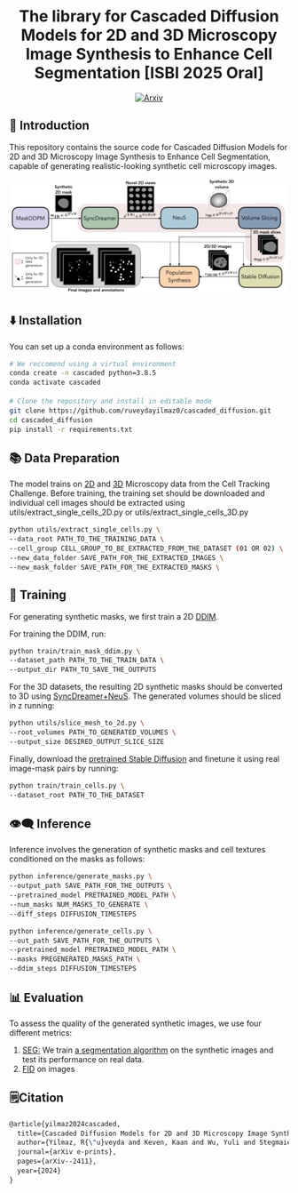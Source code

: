<div align="center">

# The library for Cascaded Diffusion Models for 2D and 3D Microscopy Image Synthesis to Enhance Cell Segmentation [ISBI 2025 Oral]
[![Arxiv](https://img.shields.io/badge/ArXiv-2403.17808-orange.svg?color=red)](https://arxiv.org/pdf/2411.11515)
</div>


## 👋 Introduction

This repository contains the source code for Cascaded Diffusion Models for 2D and 3D Microscopy Image Synthesis to Enhance Cell Segmentation, capable of generating realistic-looking synthetic cell microscopy images.

<p align="center">
  <img src="main_figure.png" width="500" style="display:inline-block;">
</p>

## ⬇️ Installation

You can set up a conda environment as follows:

```bash
# We reccomend using a virtual environment
conda create -n cascaded python=3.8.5
conda activate cascaded

# Clone the repository and install in editable mode
git clone https://github.com/ruveydayilmaz0/cascaded_diffusion.git
cd cascaded_diffusion
pip install -r requirements.txt
```

## 📚 Data Preparation
The model trains on [2D](https://celltrackingchallenge.net/2d-datasets/) and [3D](https://celltrackingchallenge.net/3d-datasets/) Microscopy data from the Cell Tracking Challenge. Before training, the training set should be downloaded and individual cell images should be extracted using utils/extract_single_cells_2D.py or utils/extract_single_cells_3D.py

```bash
python utils/extract_single_cells.py \
--data_root PATH_TO_THE_TRAINING_DATA \
--cell_group CELL_GROUP_TO_BE_EXTRACTED_FROM_THE_DATASET (01 OR 02) \
--new_data_folder SAVE_PATH_FOR_THE_EXTRACTED_IMAGES \
--new_mask_folder SAVE_PATH_FOR_THE_EXTRACTED_MASKS \
```

## 💪 Training
For generating synthetic masks, we first train a 2D [DDIM](https://github.com/huggingface/diffusers.git). 

For training the DDIM, run:
```bash
python train/train_mask_ddim.py \
--dataset_path PATH_TO_THE_TRAIN_DATA \
--output_dir PATH_TO_SAVE_THE_OUTPUTS 
```

For the 3D datasets, the resulting 2D synthetic masks should be converted to 3D using [SyncDreamer+NeuS](https://github.com/liuyuan-pal/SyncDreamer.git). The generated volumes should be sliced in z running:
```bash
python utils/slice_mesh_to_2d.py \
--root_volumes PATH_TO_GENERATED_VOLUMES \
--output_size DESIRED_OUTPUT_SLICE_SIZE
```

Finally, download the [pretrained Stable Diffusion](https://huggingface.co/stable-diffusion-v1-5/stable-diffusion-v1-5) and finetune it using real image-mask pairs by running:
```bash
python train/train_cells.py \
--dataset_root PATH_TO_THE_DATASET
```

## 👁️‍🗨️ Inference

Inference involves the generation of synthetic masks and cell textures conditioned on the masks as follows:

```bash
python inference/generate_masks.py \
--output_path SAVE_PATH_FOR_THE_OUTPUTS \
--pretrained_model PRETRAINED_MODEL_PATH \
--num_masks NUM_MASKS_TO_GENERATE \
--diff_steps DIFFUSION_TIMESTEPS 
```

```bash
python inference/generate_cells.py \
--out_path SAVE_PATH_FOR_THE_OUTPUTS \
--pretrained_model PRETRAINED_MODEL_PATH \
--masks PREGENERATED_MASKS_PATH \
--ddim_steps DIFFUSION_TIMESTEPS 
```

## 📊 Evaluation

To assess the quality of the generated synthetic images, we use four different metrics:
1. [SEG:](http://celltrackingchallenge.net/evaluation-methodology/) We train [a segmentation algorithm](https://github.com/MouseLand/cellpose/tree/main) on the synthetic images and test its performance on real data.
2. [FID](https://pytorch.org/ignite/generated/ignite.metrics.FID.html) on images

## 🗒️Citation

```tex
@article{yilmaz2024cascaded,
  title={Cascaded Diffusion Models for 2D and 3D Microscopy Image Synthesis to Enhance Cell Segmentation},
  author={Yilmaz, R{\"u}veyda and Keven, Kaan and Wu, Yuli and Stegmaier, Johannes},
  journal={arXiv e-prints},
  pages={arXiv--2411},
  year={2024}
}
```